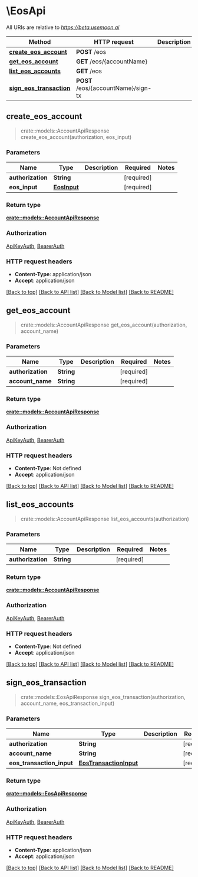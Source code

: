 # \EosApi

All URIs are relative to *https://beta.usemoon.ai*

Method | HTTP request | Description
------------- | ------------- | -------------
[**create_eos_account**](EosApi.md#create_eos_account) | **POST** /eos | 
[**get_eos_account**](EosApi.md#get_eos_account) | **GET** /eos/{accountName} | 
[**list_eos_accounts**](EosApi.md#list_eos_accounts) | **GET** /eos | 
[**sign_eos_transaction**](EosApi.md#sign_eos_transaction) | **POST** /eos/{accountName}/sign-tx | 



## create_eos_account

> crate::models::AccountApiResponse create_eos_account(authorization, eos_input)


### Parameters


Name | Type | Description  | Required | Notes
------------- | ------------- | ------------- | ------------- | -------------
**authorization** | **String** |  | [required] |
**eos_input** | [**EosInput**](EosInput.md) |  | [required] |

### Return type

[**crate::models::AccountApiResponse**](AccountAPIResponse.md)

### Authorization

[ApiKeyAuth](../README.md#ApiKeyAuth), [BearerAuth](../README.md#BearerAuth)

### HTTP request headers

- **Content-Type**: application/json
- **Accept**: application/json

[[Back to top]](#) [[Back to API list]](../README.md#documentation-for-api-endpoints) [[Back to Model list]](../README.md#documentation-for-models) [[Back to README]](../README.md)


## get_eos_account

> crate::models::AccountApiResponse get_eos_account(authorization, account_name)


### Parameters


Name | Type | Description  | Required | Notes
------------- | ------------- | ------------- | ------------- | -------------
**authorization** | **String** |  | [required] |
**account_name** | **String** |  | [required] |

### Return type

[**crate::models::AccountApiResponse**](AccountAPIResponse.md)

### Authorization

[ApiKeyAuth](../README.md#ApiKeyAuth), [BearerAuth](../README.md#BearerAuth)

### HTTP request headers

- **Content-Type**: Not defined
- **Accept**: application/json

[[Back to top]](#) [[Back to API list]](../README.md#documentation-for-api-endpoints) [[Back to Model list]](../README.md#documentation-for-models) [[Back to README]](../README.md)


## list_eos_accounts

> crate::models::AccountApiResponse list_eos_accounts(authorization)


### Parameters


Name | Type | Description  | Required | Notes
------------- | ------------- | ------------- | ------------- | -------------
**authorization** | **String** |  | [required] |

### Return type

[**crate::models::AccountApiResponse**](AccountAPIResponse.md)

### Authorization

[ApiKeyAuth](../README.md#ApiKeyAuth), [BearerAuth](../README.md#BearerAuth)

### HTTP request headers

- **Content-Type**: Not defined
- **Accept**: application/json

[[Back to top]](#) [[Back to API list]](../README.md#documentation-for-api-endpoints) [[Back to Model list]](../README.md#documentation-for-models) [[Back to README]](../README.md)


## sign_eos_transaction

> crate::models::EosApiResponse sign_eos_transaction(authorization, account_name, eos_transaction_input)


### Parameters


Name | Type | Description  | Required | Notes
------------- | ------------- | ------------- | ------------- | -------------
**authorization** | **String** |  | [required] |
**account_name** | **String** |  | [required] |
**eos_transaction_input** | [**EosTransactionInput**](EosTransactionInput.md) |  | [required] |

### Return type

[**crate::models::EosApiResponse**](EosAPIResponse.md)

### Authorization

[ApiKeyAuth](../README.md#ApiKeyAuth), [BearerAuth](../README.md#BearerAuth)

### HTTP request headers

- **Content-Type**: application/json
- **Accept**: application/json

[[Back to top]](#) [[Back to API list]](../README.md#documentation-for-api-endpoints) [[Back to Model list]](../README.md#documentation-for-models) [[Back to README]](../README.md)

